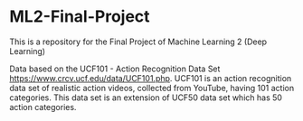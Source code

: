 # ML2-Final-Project
This is a repository for the Final Project of Machine Learning 2 (Deep Learning) 

Data based on the UCF101 - Action Recognition Data Set https://www.crcv.ucf.edu/data/UCF101.php. UCF101 is an action recognition data set of realistic action videos, collected from YouTube, having 101 action categories. This data set is an extension of UCF50 data set which has 50 action categories.
